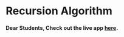 # Recursion Algorithm

#### Dear Students, Check out the live app [here](https://kdeepika-brs.github.io/Recursion/).
